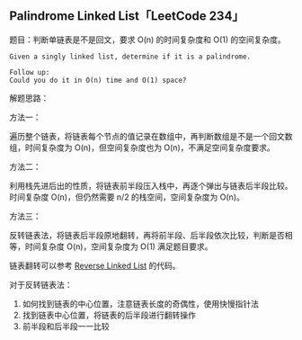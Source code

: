 ## Palindrome Linked List「LeetCode 234」

题目：判断单链表是不是回文，要求 O(n) 的时间复杂度和 O(1) 的空间复杂度。

```
Given a singly linked list, determine if it is a palindrome.

Follow up:
Could you do it in O(n) time and O(1) space?
```

解题思路：

方法一：

遍历整个链表，将链表每个节点的值记录在数组中，再判断数组是不是一个回文数组，时间复杂度为 O(n)，但空间复杂度也为 O(n)，不满足空间复杂度要求。

方法二：

利用栈先进后出的性质，将链表前半段压入栈中，再逐个弹出与链表后半段比较。时间复杂度 O(n)，但仍然需要 n/2 的栈空间，空间复杂度为 O(n)。

方法三：

反转链表法，将链表后半段原地翻转，再将前半段、后半段依次比较，判断是否相等，时间复杂度 O(n)，空间复杂度为 O(1) 满足题目要求。

链表翻转可以参考 [Reverse Linked List](https://github.com/steveLauwh/Data-Structures-And-Algorithms/tree/master/Linked%20List/Reverse%20Linked%20List) 的代码。

对于反转链表法：

1. 如何找到链表的中心位置，注意链表长度的奇偶性，使用快慢指针法
2. 找到链表中心位置，将链表的后半段进行翻转操作
3. 前半段和后半段一一比较
